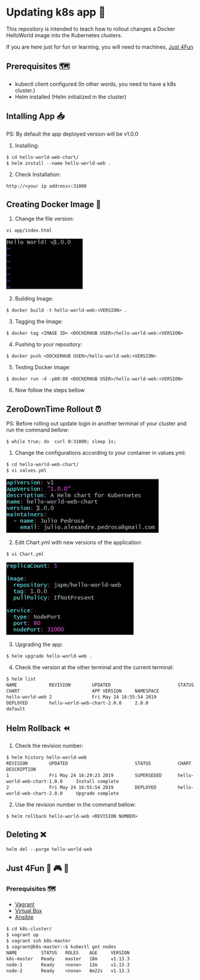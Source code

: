 # Updating k8s app :memo:

This repository is intended to teach how to rollout changes a Docker HelloWorld image into the Kubernetes clusters.

If you are here just for fun or learning, you will need to machines, [Just 4Fun](https://github.com/japm94/risk.ident/blob/master/README.md#just-4fun-space_invader-video_game-game_die)

## Prerequisites :world_map:

- kubectl client configured (In other words, you need to have a k8s cluster.)
- Helm installed (Helm initialized in the cluster)

## Intalling App :inbox_tray:
PS: By default the app deployed version will be v1.0.0

1. Installing:
```
$ cd hello-world-web-chart/
$ helm install --name hello-world-web .
```
2. Check Installation:
```
http://<your ip address>:31000
```

## Creating Docker Image :whale:

1. Change the file version:
```
vi app/index.html
```
![](imgs/img3.JPG)

2. Building Image:
```
$ docker build -t hello-world-web:<VERSION> .
```
3. Tagging the Image:
```
$ docker tag <IMAGE ID> <DOCKERHUB USER>/hello-world-web:<VERSION>
```
4. Pushing to your repository:
```
$ docker push <DOCKERHUB USER>/hello-world-web:<VERSION>
```
5. Testing Docker image:
```
$ docker run -d -p80:80 <DOCKERHUB USER>/hello-world-web:<VERSION>
```
6. Now follow the steps bellow


## ZeroDownTime Rollout :alarm_clock:
PS: Before rolling out update login in another terminal of your cluster and run the command bellow:
```
$ while true; do  curl 0:31000; sleep 1s;
```

1. Change the configurations according to your container in values.yml:
```
$ cd hello-world-web-chart/
$ vi values.yml
```
![](imgs/img1.JPG)

2. Edit Chart.yml with new versions of the application:
```
$ vi Chart.yml
```
![](imgs/img2.JPG)

3. Upgrading the app:
```
$ helm upgrade hello-world-web .
```

4. Check the version at the other terminal and the current terminal:
```
$ helm list
NAME            REVISION        UPDATED                         STATUS          CHART                           APP VERSION     NAMESPACE
hello-world-web 2               Fri May 24 16:55:54 2019        DEPLOYED        hello-world-web-chart-2.0.0     2.0.0           default
```

## Helm Rollback :rewind:
1. Check the revision number:
```
$ helm history hello-world-web
REVISION        UPDATED                         STATUS          CHART                           DESCRIPTION
1               Fri May 24 16:29:23 2019        SUPERSEDED      hello-world-web-chart-1.0.0     Install complete
2               Fri May 24 16:55:54 2019        DEPLOYED        hello-world-web-chart-2.0.0     Upgrade complete
```
2. Use the revision number in the command bellow:
```
$ helm rollback hello-world-web <REVISION NUMBER>
```

## Deleting :x:
```
helm del --purge hello-world-web
```

## Just 4Fun :space_invader: :video_game: :game_die:
### Prerequisites :world_map:
- [Vagrant](https://www.vagrantup.com/docs/installation/)
- [Virtual Box](https://www.virtualbox.org/wiki/Downloads)
- [Ansible](https://docs.ansible.com/ansible/2.4/intro_installation.html)

```
$ cd k8s-cluster/
$ vagrant up
$ vagrant ssh k8s-master
$ vagrant@k8s-master:~$ kubectl get nodes
NAME         STATUS   ROLES    AGE     VERSION
k8s-master   Ready    master   18m     v1.13.3
node-1       Ready    <none>   12m     v1.13.3
node-2       Ready    <none>   6m22s   v1.13.3
```
